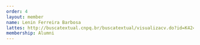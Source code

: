 ```yaml
---
order: 4
layout: member
name: Lenin Ferreira Barbosa
lattes: http://buscatextual.cnpq.br/buscatextual/visualizacv.do?id=K4248450Y1
membership: Alumni
---
```

